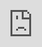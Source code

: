 ```yaml
---
title: >-
  These are the closest-ever images of the sun from Parker Solar Probe's
  historic flyby
date: '2025-07-13'
excerpt: >-
  NASA's Parker Solar Probe made history with the closest-ever approach to the
  sun last December, and we're finally getting a look at some of the images...
coverImage: >-
  https://images.unsplash.com/photo-1549317661-bd32c8ce0db2?w=400&h=200&fit=crop&auto=format
author: AIVibe
tags:
  - Ai
category: Transportation
source: >-
  https://www.engadget.com/science/space/these-are-the-closest-ever-images-of-the-sun-from-parker-solar-probes-historic-flyby-215549723.html?src=rss
---
```

<p>NASA's Parker Solar Probe made history with the <a data-i13n="elm:context_link;elmt:doNotAffiliate;cpos:1;pos:1" class="no-affiliate-link" href="https://www.engadget.com/science/space/parker-solar-probe-survived-its-close-approach-to-the-sun-and-will-make-two-more-in-2025-180350510.html">closest-ever approach to the sun last December</a>, and we're finally getting a look at some of the images it captured. The <a data-i13n="elm:context_link;elmt:doNotAffiliate;cpos:2;pos:1" class="no-affiliate-link" href="https://science.nasa.gov/science-research/heliophysics/nasas-parker-solar-probe-snaps-closest-ever-images-to-sun/">space agency</a> released a timelapse of observations made using Parker's Wide-Field Imager for Solar Probe (WISPR) while it passed through the sun's corona (the outer atmosphere) on December 25, 2024, revealing up close how solar wind acts soon after it's released. The probe captured these images at just 3.8 million miles from the solar surface. To put that into perspective, a <a data-i13n="elm:context_link;elmt:doNotAffiliate;cpos:3;pos:1" class="no-affiliate-link" href="https://www.youtube.com/watch?v=k1dTwEyuD44&amp;t=5s">NASA video</a> explains, "If Earth and the sun were one foot apart, Parker Solar Probe was about half an inch from the sun."</p>
<div id="8858156daa73443f8f5d495302123430"><iframe src="https://iframely.publishing.yahoo.net/Xtyc2ngz?card=1" style="top:0;left:0;width:100%;height:100%;position:absolute;border:0;" allowfullscreen data-embed-domain="assets.science.nasa.gov"></iframe></div>
<p>The probe got an unprecedented view of solar wind and coronal mass ejections (CMEs) during the approach, which could be invaluable for our understanding of space weather. "We are witnessing where space weather threats to Earth begin, with our eyes, not just with models," said Nicky Fox, associate administrator, Science Mission Directorate at NASA Headquarters. After completing its December flyby, the Parker Solar Probe matched its record distance from the surface in subsequent approaches in March and June. It'll make its next pass on September 15.</p>
<span id="end-legacy-contents"></span>This article originally appeared on Engadget at https://www.engadget.com/science/space/these-are-the-closest-ever-images-of-the-sun-from-parker-solar-probes-historic-flyby-215549723.html?src=rss
